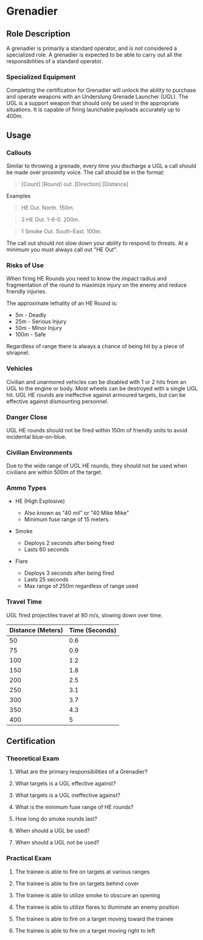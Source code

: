# Grenadier

## Role Description

A grenadier is primarily a standard operator, and is not considered a specialized role. A grenadier is expected to be able to carry out all the responsibilities of a standard operator.

### Specialized Equipment

Completing the certification for Grenadier will unlock the ability to purchase and operate weapons with an Underslung Grenade Launcher (UGL). The UGL is a support weapon that should only be used in the appropriate situations. It is capable of firing launchable payloads accurately up to 400m.

## Usage

### Callouts

Similar to throwing a grenade, every time you discharge a UGL a call should be made over proximity voice. The call should be in the format:

> [Count] [Round] out. [Direction] [Distance]

Examples

> HE Out. North. 150m.

> 2 HE Out. 1-6-0. 200m.

> 1 Smoke Out. South-East. 100m.

The call out should not slow down your ability to respond to threats. At a minimum you must always call out "HE Out".

### Risks of Use

When firing HE Rounds you need to know the impact radius and fragmentation of the
round to maximize injury on the enemy and reduce friendly injuries.

The approximate lethality of an HE Round is:

- 5m - Deadly
- 25m - Serious Injury
- 50m - Minor Injury
- 100m - Safe

Regardless of range there is always a chance of being hit by a piece of shrapnel.

### Vehicles

Civilian and unarmored vehicles can be disabled with 1 or 2 hits from an UGL to the engine or body. Most wheels can be destroyed with a single UGL hit. UGL HE rounds are ineffective against armoured targets, but can be effective against dismounting personnel.

### Danger Close

UGL HE rounds should not be fired within 150m of friendly units to avoid incidental blue-on-blue.

### Civilian Environments

Due to the wide range of UGL HE rounds, they should not be used when civilians are within 500m of the target.

### Ammo Types

- HE (High Explosive)
  - Also known as "40 mil" or "40 Mike Mike"
  - Minimum fuse range of 15 meters.

- Smoke
  - Deploys 2 seconds after being fired
  - Lasts 60 seconds

- Flare
  - Deploys 3 seconds after being fired
  - Lasts 25 seconds
  - Max range of 250m regardless of range used

### Travel Time

UGL fired projectiles travel at 80 m/s, slowing down over time.

| Distance (Meters) | Time (Seconds) |
|-------------------|----------------|
| 50                | 0.6            |
| 75                | 0.9            |
| 100               | 1.2            |
| 150               | 1.8            |
| 200               | 2.5            |
| 250               | 3.1            |
| 300               | 3.7            |
| 350               | 4.3            |
| 400               | 5              |

## Certification

### Theoretical Exam

1. What are the primary responsibilities of a Grenadier?

2. What targets is a UGL effective against?

3. What targets is a UGL ineffective against?

4. What is the minimum fuse range of HE rounds?

5. How long do smoke rounds last?

6. When should a UGL be used?

7. When should a UGL not be used?

### Practical Exam

1. The trainee is able to fire on targets at various ranges

2. The trainee is able to fire on targets behind cover

3. The trainee is able to utilize smoke to obscure an opening

4. The trainee is able to utilize flares to illuminate an enemy position

5. The trainee is able to fire on a target moving toward the trainee

6. The trainee is able to fire on a target moving right to left
